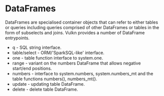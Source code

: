 # DataFrames

DataFrames are specialised container objects that can refer to either tables or queries including queries comprised of other DataFrames or tables in the form of subselects and joins. Vulkn provides a number of DataFrame entrypoints.

- q - SQL string interface.
- table/select - ORM/'SparkSQL-like' interface.
- one - table function interface to system.one.
- range - variant on the numbers DataFrame that allows negative start/end positions.
- numbers - interface to system.numbers, system.numbers_mt and the table functions numbers(), numbers_mt().
- update - updating table DataFrame.
- delete - delete table DataFrame.
